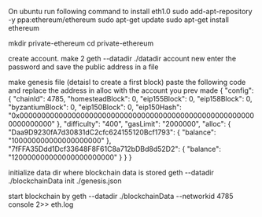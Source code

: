 On ubuntu run following command to install eth1.0
  sudo add-apt-repository -y ppa:ethereum/ethereum
  sudo apt-get update
  sudo apt-get install ethereum

mkdir private-ethereum
cd private-ethereum

create account. make 2 
  geth --datadir ./datadir account new
  enter the password and save the public address in a file

make genesis file (detaisl to create a first block)
  paste the following code and replace the address in alloc with the account you prev made
  {
    "config": {
      "chainId": 4785,
      "homesteadBlock": 0,
      "eip155Block": 0,
      "eip158Block": 0,
      "byzantiumBlock": 0,
      "eip150Block": 0,
      "eip150Hash": "0x0000000000000000000000000000000000000000000000000000000000000000"
    },
    "difficulty": "400",
    "gasLimit": "2000000",
    "alloc": {
      "Daa9D9230fA7d30831dC2cfc624155120Bcf1793": { 
        "balance": "100000000000000000000" 
      },
      "7fFFA35Ddd1Dcf33648F8F61C8a712bDBd8d52D2": { 
        "balance": "120000000000000000000000" 
      }
    }
  }
  
initialize data dir where blockchain data is stored
  geth --datadir ./blockchainData init ./genesis.json

start blockchain by 
  geth --datadir ./blockchainData --networkid 4785 console 2>> eth.log
